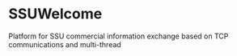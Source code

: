 # SSUWelcome
Platform for SSU commercial information exchange based on TCP communications and multi-thread 

